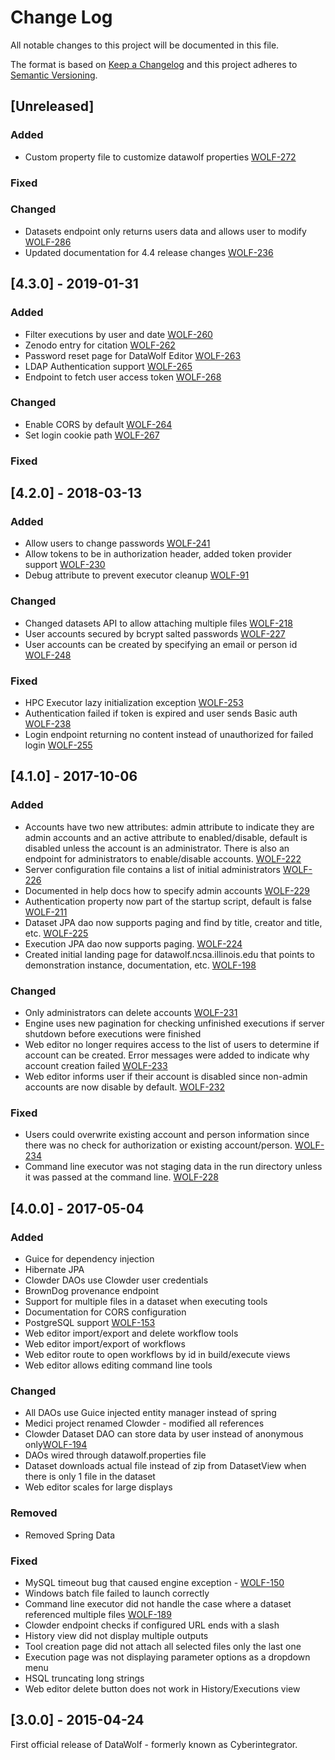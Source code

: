 # Change Log
All notable changes to this project will be documented in this file. 

The format is based on [Keep a Changelog](http://keepachangelog.com/)
and this project adheres to [Semantic Versioning](http://semver.org/).

## [Unreleased]

### Added
- Custom property file to customize datawolf properties
  [WOLF-272](https://opensource.ncsa.illinois.edu/jira/browse/WOLF-272)

### Fixed

### Changed
- Datasets endpoint only returns users data and allows user to modify
  [WOLF-286](https://opensource.ncsa.illinois.edu/jira/browse/WOLF-286)
- Updated documentation for 4.4 release changes
  [WOLF-236](https://opensource.ncsa.illinois.edu/jira/browse/WOLF-236)

## [4.3.0] - 2019-01-31

### Added
- Filter executions by user and date
  [WOLF-260](https://opensource.ncsa.illinois.edu/jira/browse/WOLF-260)
- Zenodo entry for citation
  [WOLF-262](https://opensource.ncsa.illinois.edu/jira/browse/WOLF-262)
- Password reset page for DataWolf Editor
  [WOLF-263](https://opensource.ncsa.illinois.edu/jira/browse/WOLF-263)
- LDAP Authentication support
  [WOLF-265](https://opensource.ncsa.illinois.edu/jira/browse/WOLF-265)
- Endpoint to fetch user access token
  [WOLF-268](https://opensource.ncsa.illinois.edu/jira/browse/WOLF-268)

### Changed
- Enable CORS by default
  [WOLF-264](https://opensource.ncsa.illinois.edu/jira/browse/WOLF-264)
- Set login cookie path
  [WOLF-267](https://opensource.ncsa.illinois.edu/jira/browse/WOLF-267)

### Fixed

## [4.2.0] - 2018-03-13

### Added
- Allow users to change passwords
  [WOLF-241](https://opensource.ncsa.illinois.edu/jira/browse/WOLF-241)
- Allow tokens to be in authorization header, added token provider support
  [WOLF-230](https://opensource.ncsa.illinois.edu/jira/browse/WOLF-230)
- Debug attribute to prevent executor cleanup
  [WOLF-91](https://opensource.ncsa.illinois.edu/jira/browse/WOLF-91)

### Changed
- Changed datasets API to allow attaching multiple files
  [WOLF-218](https://opensource.ncsa.illinois.edu/jira/browse/WOLF-218)
- User accounts secured by bcrypt salted passwords
  [WOLF-227](https://opensource.ncsa.illinois.edu/jira/browse/WOLF-227)
- User accounts can be created by specifying an email or person id
  [WOLF-248](https://opensource.ncsa.illinois.edu/jira/browse/WOLF-248)

### Fixed
- HPC Executor lazy initialization exception
  [WOLF-253](https://opensource.ncsa.illinois.edu/jira/browse/WOLF-253)
- Authentication failed if token is expired and user sends Basic auth
  [WOLF-238](https://opensource.ncsa.illinois.edu/jira/browse/WOLF-238)
- Login endpoint returning no content instead of unauthorized for failed login
  [WOLF-255](https://opensource.ncsa.illinois.edu/jira/browse/WOLF-255)

## [4.1.0] - 2017-10-06

### Added
- Accounts have two new attributes: admin attribute to indicate they are admin accounts and an active attribute to 
  enabled/disable, default is disabled unless the account is an administrator. There is also an endpoint for administrators 
  to enable/disable accounts.
  [WOLF-222](https://opensource.ncsa.illinois.edu/jira/browse/WOLF-222)
- Server configuration file contains a list of initial administrators
  [WOLF-226](https://opensource.ncsa.illinois.edu/jira/browse/WOLF-226)
- Documented in help docs how to specify admin accounts
  [WOLF-229](https://opensource.ncsa.illinois.edu/jira/browse/WOLF-229)
- Authentication property now part of the startup script, default is false
  [WOLF-211](https://opensource.ncsa.illinois.edu/jira/browse/WOLF-211)
- Dataset JPA dao now supports paging and find by title, creator and title, etc.
  [WOLF-225](https://opensource.ncsa.illinois.edu/jira/browse/WOLF-225)
- Execution JPA dao now supports paging.
  [WOLF-224](https://opensource.ncsa.illinois.edu/jira/browse/WOLF-224)
- Created initial landing page for datawolf.ncsa.illinois.edu that points to demonstration instance, documentation, etc.
  [WOLF-198](https://opensource.ncsa.illinois.edu/jira/browse/WOLF-198)

### Changed
- Only administrators can delete accounts
  [WOLF-231](https://opensource.ncsa.illinois.edu/jira/browse/WOLF-231)
- Engine uses new pagination for checking unfinished executions if server shutdown before executions were finished
- Web editor no longer requires access to the list of users to determine if account can be created. Error messages were
  added to indicate why account creation failed
  [WOLF-233](https://opensource.ncsa.illinois.edu/jira/browse/WOLF-233)
- Web editor informs user if their account is disabled since non-admin accounts are now disable by default.
  [WOLF-232](https://opensource.ncsa.illinois.edu/jira/browse/WOLF-232)

### Fixed
- Users could overwrite existing account and person information since there was no check for authorization or existing 
  account/person. 
  [WOLF-234](https://opensource.ncsa.illinois.edu/jira/browse/WOLF-234)
- Command line executor was not staging data in the run directory unless it was passed at the command line.
  [WOLF-228](https://opensource.ncsa.illinois.edu/jira/browse/WOLF-228)

## [4.0.0] - 2017-05-04

### Added
- Guice for dependency injection
- Hibernate JPA
- Clowder DAOs use Clowder user credentials
- BrownDog provenance endpoint
- Support for multiple files in a dataset when executing tools
- Documentation for CORS configuration
- PostgreSQL support [WOLF-153](https://opensource.ncsa.illinois.edu/jira/browse/WOLF-153)
- Web editor import/export and delete workflow tools
- Web editor import/export of workflows
- Web editor route to open workflows by id in build/execute views
- Web editor allows editing command line tools

### Changed
- All DAOs use Guice injected entity manager instead of spring
- Medici project renamed Clowder - modified all references
- Clowder Dataset DAO can store data by user instead of anonymous only[WOLF-194](https://opensource.ncsa.illinois.edu/jira/browse/WOLF-194)
- DAOs wired through datawolf.properties file
- Dataset downloads actual file instead of zip from DatasetView when there is only 1 file in the dataset
- Web editor scales for large displays

### Removed
- Removed Spring Data

### Fixed
- MySQL timeout bug that caused engine exception - [WOLF-150](https://opensource.ncsa.illinois.edu/jira/browse/WOLF-150)
- Windows batch file failed to launch correctly
- Command line executor did not handle the case where a dataset referenced multiple files [WOLF-189](https://opensource.ncsa.illinois.edu/jira/browse/WOLF-189)
- Clowder endpoint checks if configured URL ends with a slash
- History view did not display multiple outputs
- Tool creation page did not attach all selected files only the last one
- Execution page was not displaying parameter options as a dropdown menu
- HSQL truncating long strings
- Web editor delete button does not work in History/Executions view

## [3.0.0] - 2015-04-24

First official release of DataWolf - formerly known as Cyberintegrator.
